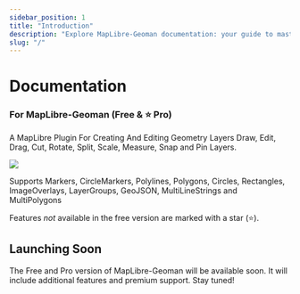 ```yaml
---
sidebar_position: 1
title: "Introduction"
description: "Explore MapLibre-Geoman documentation: your guide to mastering this powerful geo-editing tool. Dive into tutorials, code snippets, API references and more."
slug: "/"
---
```


# Documentation

### For MapLibre-Geoman (Free & ⭐ Pro)

A MapLibre Plugin For Creating And Editing Geometry Layers
Draw, Edit, Drag, Cut, Rotate, Split, Scale, Measure, Snap and Pin Layers.

![](/img/geoman-maplibre-demo.png)

Supports Markers, CircleMarkers, Polylines, Polygons, Circles, Rectangles, ImageOverlays, LayerGroups, GeoJSON, MultiLineStrings and MultiPolygons

Features _not_ available in the free version are marked with a star (⭐).

## **Launching Soon**

The Free and Pro version of MapLibre-Geoman will be available soon. It will include additional features and premium support. Stay tuned!
